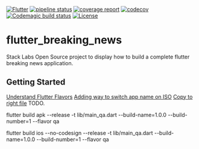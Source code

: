 [![Flutter](https://img.shields.io/static/v1?label=Flutter&message=ANDROID|IOS&color=informational?style=plastic&logo=flutter&logoColor=blue)](https://img.shields.io/static/v1?label=Flutter&message=ANDROID|IOS&color=blue&logo=flutter&logoColor=blue)
[![pipeline status](https://gitlab.com/bwnyasse/flutter-breaking-news/badges/master/pipeline.svg)](https://gitlab.com/bwnyasse/flutter-breaking-news/commits/master)
[![coverage report](https://gitlab.com/bwnyasse/flutter-breaking-news/badges/master/coverage.svg)](https://gitlab.com/bwnyasse/flutter-breaking-news/commits/master)
[![codecov](https://codecov.io/gl/bwnyasse/flutter-breaking-news/branch/master/graph/badge.svg)](https://codecov.io/gl/bwnyasse/flutter-breaking-news)
[![Codemagic build status](https://api.codemagic.io/apps/5e8a523364e0bd58fe01acbe/5e8a523364e0bd58fe01acbd/status_badge.svg)](https://codemagic.io/apps/5e8a523364e0bd58fe01acbe/5e8a523364e0bd58fe01acbd/latest_build)
[![License](https://img.shields.io/static/v1?label=Licence&message=MIT&color=lightgrey)](https://img.shields.io/static/v1?label=Licence&message=MIT&color=lightgrey)
# flutter_breaking_news

Stack Labs Open Source project
to display how to build a complete flutter breaking news application.


## Getting Started


[Understand Flutter Flavors](https://medium.com/@animeshjain/build-flavors-in-flutter-android-and-ios-with-different-firebase-projects-per-flavor-27c5c5dac10b)
[Adding way to switch app name on ISO](https://www.buddybuild.com/blog/running-multiple-schemes-of-ios-apps)
[Copy to right file](https://www.tengio.com/blog/multiple-firebase-environments-with-flutter/)
TODO.

flutter build apk --release -t lib/main_qa.dart --build-name=1.0.0 --build-number=1 --flavor qa

flutter build ios --no-codesign --release -t lib/main_qa.dart --build-name=1.0.0 --build-number=1 --flavor qa